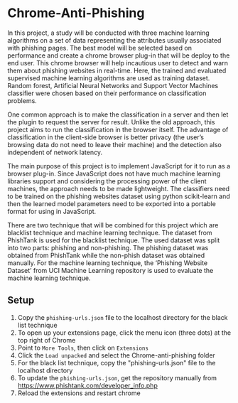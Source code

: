 # Chrome-Anti-Phishing

In this project, a study will be conducted with three machine learning algorithms on a set of data representing the attributes usually associated with phishing pages. The best model will be selected based on performance and create a chrome browser plug-in that will be deploy to the end user. This chrome browser will help incautious user to detect and warn them about phishing websites in real-time. Here, the trained and evaluated supervised machine learning algorithms are used as training dataset. Random forest, Artificial Neural Networks and Support Vector Machines classifier were chosen based on their performance on classification problems.

One common approach is to make the classification in a server and then let the plugin to request the server for result. Unlike the old approach, this project aims to run the classification in the browser itself. The advantage of classification in the client-side browser is better privacy (the user’s browsing data do not need to leave their machine) and the detection also independent of network latency.

The main purpose of this project is to implement JavaScript for it to run as a browser plug-in. Since JavaScript does not have much machine learning libraries support and considering the processing power of the client machines, the approach needs to be made lightweight. The classifiers need to be trained on the phishing websites dataset using python scikit-learn and then the learned model parameters need to be exported into a portable format for using in JavaScript.

There are two technique that will be combined for this project which are blacklist technique and machine learning technique. The dataset from PhishTank is used for the blacklist technique. The used dataset was split into two parts: phishing and non-phishing. The phishing dataset was obtained from PhishTank while the non-phish dataset was obtained manually. For the machine learning technique, the ‘Phishing Website Dataset’ from UCI Machine Learning repository is used to evaluate the machine learning technique.

## Setup

1.  Copy the `phishing-urls.json` file to the localhost directory for the black list technique
2.  To open up your extensions page, click the menu icon (three dots) at the top right of Chrome
3.  Point to `More Tools`, then click on `Extensions`
4.  Click the `Load unpacked` and select the Chrome-anti-phishing folder
5.  For the black list technique, copy the "phishing-urls.json" file to the localhost directory
6.  To update the `phishing-urls.json`, get the repository manually from https://www.phishtank.com/developer_info.php
7.  Reload the extensions and restart chrome
